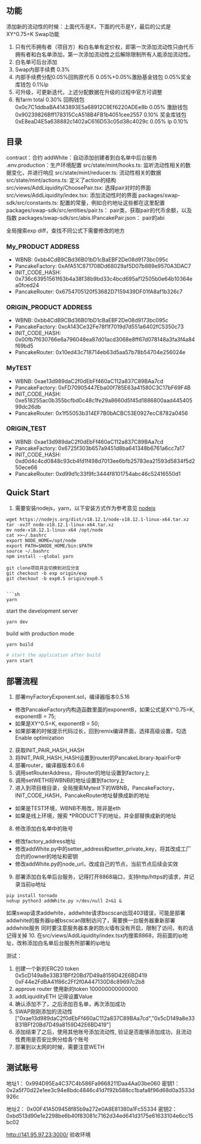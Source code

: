 ## 功能
添加新的流动性的时候：上面代币是X，下面的代币是Y，最后的公式是XY^0.75=K
Swap功能
1. 只有代币拥有者（项目方）和白名单有定价权，即第一次添加流动性只由代币拥有者和白名单添加，第一次添加流动性之后解除限制所有人能添加流动性。
2. 白名单可后台添加
3. Swap内部手续费 0.3%
4. 内部手续费分配0.05%回购原代币  0.05%+0.05%激励基金钱包  0.05%奖金库钱包 0.1%lp
5. 可升级，可更新迭代，上述分配数据在升级的过程中官方可调整
6. 有farm 
total 0.30%
回购钱包
0x0c7C1ddbaBA4143893E5a68912C9Ef6220ADEe8b 0.05%
激励钱包
0x90239826Bff178315CcA518B4FB1b4051cee2557 0.10%
奖金库钱包
0xE8eaD4E5a638882c1402aC616D53c05d38c4029c 0.05%
lp 0.10%

## 目录
contract：合约
addWhite：自动添加创建者到白名单中后台服务
.env.production：生产环境配置
src/state/mint/hooks.ts: 监听流动性相关的数据变化，并进行响应
src/state/mint/reducer.ts: 流动性相关的数据
src/state/mint/actions.ts: 定义了action的结构
src/views/AddLiquidity/ChoosePair.tsx: 选择pair对时的界面
src/views/AddLiquidity/index.tsx: 添加流动性时的界面
packages/swap-sdk/src/constants.ts: 配置的常量，例如合约地址这些都在这里配置
packages/swap-sdk/src/entities/pair.ts： pair类，获取pair的代币余额，以及指数
packages/swap-sdk/src/abis.IPancakePair.json： pair的abi

全局搜索exp diff，查找不同公式下需要修改的地方

### My_PRODUCT ADDRESS
- WBNB:            0xbb4CdB9CBd36B01bD1cBaEBF2De08d9173bc095c
- PancakeFactory:  0xAfA51C871708Dd68029af5D07b889e9570A3DAC7
- INIT_CODE_HASH:  0x736c63951561f63b4a38f38b9bd33c4bcd695af12505b0e64b10364ea0fced24
- PancakeRouter:   0x6754705120f53682D7159439DF01fA8af1b326c7

### ORIGIN_PRODUCT ADDRESS
- WBNB:            0xbb4CdB9CBd36B01bD1cBaEBF2De08d9173bc095c
- PancakeFactory:  0xcA143Ce32Fe78f1f7019d7d551a6402fC5350c73
- INIT_CODE_HASH:  0x00fb7f630766e6a796048ea87d01acd3068e8ff67d078148a3fa3f4a84f69bd5
- PancakeRouter:   0x10ed43c718714eb63d5aa57b78b54704e256024e

### MyTEST
- WBNB:            0xae13d989daC2f0dEbFf460aC112a837C89BAa7cd
- PancakeFactory:  0xFD70905447Eba00f785E63a41580C3C17bF69F4B
- INIT_CODE_HASH:  0xe518255ac0b355bcfbd0c48c1fe29a8660d5f45d1886800aad44540599dc26db
- PancakeRouter:   0x1f55053b314EF7B0bACBC53E0927ecC8782a0456

### ORIGIN_TEST
- WBNB:            0xae13d989daC2f0dEbFf460aC112a837C89BAa7cd
- PancakeFactory:  0x6725f303b657a9451d8ba641348b6761a6cc7a17
- INIT_CODE_HASH:  0xd0d4c4cd0848c93cb4fd1f498d7013ee6bfb25783ea21593d5834f5d250ece66
- PancakeRouter:   0xd99d1c33f9fc3444f8101754abc46c52416550d1

## Quick Start
1. 需要安装nodejs，yarn，以下安装方式作为参考意见
[nodejs](https://nodejs.org/en/download/)
```
wget https://nodejs.org/dist/v18.12.1/node-v18.12.1-linux-x64.tar.xz
tar -xvJf node-v18.12.1-linux-x64.tar.xz
mv node-v18.12.1-linux-x64 /opt/node
cat >>~/.bashrc
export NODE_HOME=/opt/node
export PATH=$NODE_HOME/bin:$PATH
source ~/.bashrc
npm install --global yarn

git clone项目并且切换到对应分支
git checkout -b exp origin/exp
git checkout -b exp0.5 origin/exp0.5


```sh
yarn
```

start the development server
```sh
yarn dev
```

build with production mode
```sh
yarn build

# start the application after build
yarn start
```

## 部署流程
1. 部署myFactoryExponent.sol，编译器版本0.5.16
- 修改PancakeFactory内构造函数里面的exponentB，如果公式是XY^0.75=K, exponentB = 75;
- 如果是XY^0.5=K, exponentB = 50;
- 如果部署的时候提示代码过长，回到remix编译界面，选择高级设置，勾选Enable optimization
2. 获取INIT_PAIR_HASH_HASH
3. 将INIT_PAIR_HASH_HASH设置到router的PancakeLibrary-》pairFor中
4. 部署router，编译器版本0.6.6
5. 调用setRouterAddress，将router的地址设置到factory上
6. 调用setWETH将WBNB的地址设置到factory上
7. 进入到项目根目录，全局搜索Mytest下的WBNB，PancakeFactory，INIT_CODE_HASH，PancakeRouter地址替换成新的地址
- 如果是TEST环境，WBNB不用改，除非是eth
- 如果是线上环境，搜索 *PRODUCT下的地址，并全部替换成新的地址
8. 修改添加白名单中的账号
- 修改factory_address地址
- 修改addWhite.py中的setter_address和setter_private_key，将其改成工厂合约的owner的地址和密钥
- 修改addWhite.py的node_url，改成自己的节点，当前节点后续会实效
9. 部署添加白名单后台服务，记得打开8868端口，支持http/https的请求，并记录当前ip地址
```
pip install tornado
nohup python3 addWhite.py >/dev/null 2>&1 &
```
如果swap请求addwhite，addwhite请求bscscan出现403错误，可能是部署addwhite的服务器ip被bscscan限制访问了，需要换一台服务器重新部署addwhite服务
同时要注意服务器本身的防火墙有没有开启，限制了访问，有的话记得关掉
10. 在src/views/AddLiquidity/index.tsx内搜索8868，将前面的ip地址，改称添加白名单后台服务所部署的ip地址

测试：
1. 创建一个新的ERC20 token 0x5cD149a8e33B31BFf20Bd7D49a8159D42E6BD419 0xF44e2FdBA41f86c2Ff2f0A447130D8c89697c2b8
2. approve router 使用新的token 100000000000000
3. addLiquidityETH 记得设置Value 
4. 确认添加不了，之后添加百名单，再次添加成功
5. SWAP刚刚添加的流动性 ["0xae13d989daC2f0dEbFf460aC112a837C89BAa7cd","0x5cD149a8e33B31BFf20Bd7D49a8159D42E6BD419"]
6. 添加结束了之后，使用其他账号添加流动性, 验证是否能够添加成功，且流动性费用是否安比例分给各个账号
7. 部署到以太网的时候，需要注意WETH


## 测试账号
地址1： 0x994D95Ea4C37C4b586Fa9668211Daa4Aa03be060
密钥1： 0x2a5f70d22e1ee3c94e8bdc4846c41d7f92b588cc1bafa8f96d68d0a3533d926c

地址2： 0x00F41A509458f85b9a272e0A8E81380a1Fc55334
密钥2： 0xbd513d90e1e2298be6b40f83081c7162d34ed641d3175e61633104e6cc15bc02

http://141.95.97.23:3000/ 验收环境